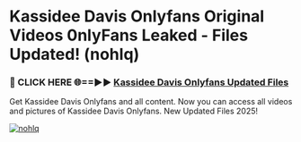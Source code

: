 # Kassidee Davis Onlyfans Original Videos 0nlyFans Leaked - Files Updated! (nohlq)

<h3>🔴 CLICK HERE 🌐==►► <a href="https://tinyurl.com/3hn5wdd3" rel="nofollow">Kassidee Davis Onlyfans Updated Files</a></h3>

Get Kassidee Davis Onlyfans and all content. Now you can access all videos and pictures of Kassidee Davis Onlyfans. New Updated Files 2025!

[![nohlq](https://i.imgur.com/4HnBqBT.gif)](https://tinyurl.com/3hn5wdd3)

